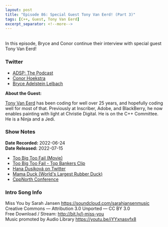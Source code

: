 ```yaml
---
layout: post
title: "Episode 86: Special Guest Tony Van Eerd! (Part 3)"
tags: [C++, Guest, Tony Van Eerd]
excerpt_separator: <!--more-->
---
```



<br>In this episode, Bryce and Conor continue their interview with special guest Tony Van Eerd!
 
<!--more-->

### Twitter
 
* [ADSP: The Podcast](https://twitter.com/adspthepodcast)
* [Conor Hoekstra](https://twitter.com/code_report)
* [Bryce Adelstein Lelbach](https://twitter.com/blelbach)

**About the Guest:**

[Tony Van Eerd](https://twitter.com/tvaneerd) has been coding for well over 25 years, and hopefully coding well for most of that. Previously at Inscriber, Adobe, and BlackBerry, he now enables painting with light at Christie Digital. He is on the C++ Committee. He is a Ninja and a Jedi.

### Show Notes
 
**Date Recorded:** 2022-06-24 <br>
**Date Released:** 2022-07-15

* [Too Big Too Fail (Movie)](https://en.wikipedia.org/wiki/Too_Big_to_Fail_(film))
* [Too Big Too Fail - Top Bankers Clip](https://www.youtube.com/watch?v=zFr5YkJAj3g)
* [Hana Dusíková on Twitter](https://twitter.com/hankadusikova)
* [Mama Duck (World's Largest Rubber Duck)](https://www.thestar.com/news/gta/2021/08/18/worlds-largest-rubber-duck-returns-to-toronto-sort-of.html)
* [CppNorth Conference](https://cppnorth.ca/)

### Intro Song Info
 
Miss You by Sarah Jansen https://soundcloud.com/sarahjansenmusic<br>
Creative Commons — Attribution 3.0 Unported — CC BY 3.0<br>
Free Download / Stream: http://bit.ly/l-miss-you<br>
Music promoted by Audio Library https://youtu.be/iYYxnasvfx8<br>